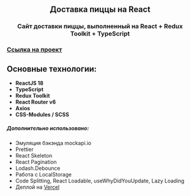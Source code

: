 <h2 align="center">
  <br>
  Доставка пиццы на React
  <br>
</h2>

<h3 align="center"></a>Сайт доставки пиццы, выполненный на React + Redux Toolkit + TypeScript</h3>

### [Ссылка на проект](https://pizza-react-redux-ts.vercel.app)

## Основные технологии:

- **ReactJS 18**
- **TypeScript**
- **Redux Toolkit**
- **React Router v6**
- **Axios**
- **CSS-Modules / SCSS**

##### Дополнительно использовано:

- Эмуляция бэкэнда mockapi.io
- Prettier
- React Skeleton
- React Pagination
- Lodash.Debounce
- Работа с LocalStorage
- Code Splitting, React Loadable, useWhyDidYouUpdate, Lazy Loading
- Деплой на [Vercel](https://vercel.com/)
